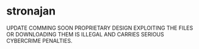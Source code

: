 # stronajan
UPDATE COMMING SOON
PROPRIETARY DESIGN
EXPLOITING THE FILES OR DOWNLOADING THEM IS ILLEGAL AND CARRIES SERIOUS CYBERCRIME PENALTIES.
